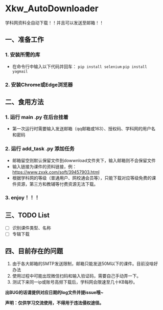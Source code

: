 # Xkw_AutoDownloader
学科网资料全自动下载！！并且可以发送至邮箱！！

## 一、准备工作
### 1. **安装所需的库**
   - 在命令行中输入以下代码并回车：
    ```pip install selenium```
    ```pip install yagmail```
### 2. **安装Chrome或Edge浏览器**
## 二、食用方法
### 1. **运行 main .py 在后台挂着**
   - 第一次运行时需要输入发送邮箱（qq邮箱或163）、授权码、学科网的用户名和密码
### 2. **运行 add_task .py 添加任务**
   - 邮箱留空则默认保留文件到dowwnload文件夹下，输入邮箱则不会保留文件
   - 输入链接为课件的资料链接，例：https://www.zxxk.com/soft/39457903.html
   - 根据学科网的等级（普通用户、网校通会员等），只能下载对应等级免费的课件资源，第三方和教辅等付费资源无法下载。
### 3. **enjoy！！！**
## 三、TODO List
  - [ ] 识别课件类型、名称
  - [ ] 专辑下载
## 四、目前存在的问题
1. 由于各大邮箱的SMTP发送限制，邮箱只能发送50M以下的课件。目前没啥好办法
2. 使用过程中可能出现微信扫码和输入验证码，需要自己手动弄一下。
3. 测试下来同一ip或账号高频下载后，学科网会限速至几十KB每秒。

**出BUG的话请提供对应日期的log文件并提issue哦~**

**声明：仅供学习交流使用，不得用于违法侵权途径。**
         
